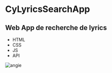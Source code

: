 # CyLyricsSearchApp
## Web App de recherche de lyrics
- HTML 
- CSS 
- JS 
- API

![angie](https://user-images.githubusercontent.com/47422853/76853386-71d86900-684d-11ea-9459-d04744e15b9b.JPG)
